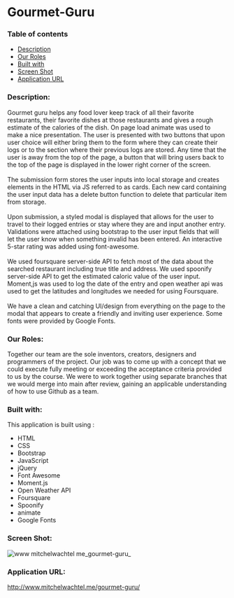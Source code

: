 # Gourmet-Guru
### Table of contents
* [Description](#description)
* [Our Roles](#our-roles)
* [Built with](#built-with)
* [Screen Shot](#screen-shot)
* [Application URL](#application-url)


### Description: 
Gourmet guru helps any food lover keep track of all their favorite restaurants, their favorite dishes at those restaurants and gives a rough estimate of the calories of the dish. On page load animate was used to make a nice presentation. The user is presented with two buttons that upon user choice will either bring them to the form where they can create their logs or to the section where their previous logs are stored. Any time that the user is away from the top of the page, a button that will bring users back to the top of the page is displayed in the lower right corner of the screen.
<br>
<br>
The submission form stores the user inputs into local storage and creates elements in the HTML via JS referred to as cards. Each new card containing the user input data has a delete button function to delete that particular item from storage. 
<br>
<br>
Upon submission, a styled modal is displayed that allows for the user to travel to their logged entries or stay where they are and input another entry.  Validations were attached using bootstrap to the user input fields that will let the user know when something invalid has been entered. An interactive 5-star rating was added using font-awesome.
<br>
<br>
We used foursquare server-side API to fetch most of the data about the searched restaurant including true title and address. We used spoonify server-side API to get the estimated caloric value of the user input. Moment,js was used to log the date of the entry and open weather api was used to get the latitudes and longitudes we needed for using Foursquare.
<br>
<br>
We have a clean and catching UI/design from everything on the page to the modal that appears to create a friendly and inviting user experience. Some fonts were provided by Google Fonts.
<br>
### Our Roles:
Together our team are the sole inventors, creators, designers and programmers of the project. Our job was to come up with a concept that we could execute fully meeting or exceeding the acceptance criteria provided to us by the course. We were to work together using separate branches that we would merge into main after review, gaining an applicable understanding of how to use Github as a team.
<br>

### Built with: 
This application is built using :
* HTML
* CSS
* Bootstrap
* JavaScript
* jQuery
* Font Awesome
* Moment.js
* Open Weather API
* Foursquare
* Spoonify
* animate
* Google Fonts

### Screen Shot:

![www mitchelwachtel me_gourmet-guru_](https://user-images.githubusercontent.com/95650769/154344288-e5a5bdf1-60b5-444e-a25b-499cf54b864b.png)

### Application URL:

http://www.mitchelwachtel.me/gourmet-guru/
